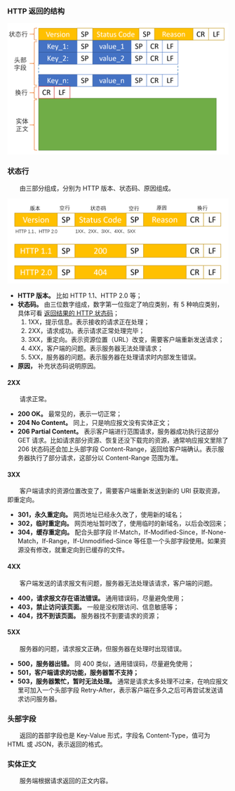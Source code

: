 ### HTTP 返回的结构

![avatar](photo_3.png)

### 状态行
　　由三部分组成，分别为 HTTP 版本、状态码、原因组成。

![avatar](photo_4.png)

- **HTTP 版本。** 比如 HTTP 1.1、HTTP 2.0 等；
- **状态码。** 由三位数字组成，数字第一位指定了响应类别，有 5 种响应类别，具体可看 [返回结果的 HTTP 状态码](https://github.com/martin-1992/Network-Protocol-Notes/blob/master/http_notebook/chapter_4/chapter_4.md)；
  1. 1XX，提示信息。表示接收的请求正在处理；
  2. 2XX，请求成功。表示请求正常处理完毕；
  3. 3XX，重定向。表示资源位置（URL）改变，需要客户端重新发送请求；
  4. 4XX，客户端的问题。表示服务器无法处理请求；
  5. 5XX，服务器的问题。表示服务器在处理请求时内部发生错误。
- **原因，** 补充状态码说明原因。

#### 2XX
　　请求正常。

- **200 OK。** 最常见的，表示一切正常；
- **204 No Content。** 同上，只是响应报文没有实体正文；
- **206 Partial Content。** 表示客户端进行范围请求，服务器成功执行这部分 GET 请求。比如请求部分资源、恢复还没下载完的资源，通常响应报文里除了 206 状态码还会加上头部字段 Content-Range，返回给客户端确认。表示服务器执行了部分请求，这部分以 Content-Range 范围为准。

#### 3XX
　　客户端请求的资源位置改变了，需要客户端重新发送到新的 URI 获取资源，即重定向。

- **301，永久重定向。** 网页地址已经永久改了，使用新的域名；
- **302，临时重定向。** 网页地址暂时改了，使用临时的新域名，以后会改回来；
- **304，缓存重定向。** 配合头部字段 If-Match，If-Modified-Since，If-None-Match，If-Range，If-Unmodified-Since 等任意一个头部字段使用。如果资源没有修改，就重定向到已缓存的文件。

#### 4XX
　　客户端发送的请求报文有问题，服务器无法处理该请求，客户端的问题。

- **400，请求报文存在语法错误。** 通用错误码，尽量避免使用；
- **403，禁止访问该页面。** 一般是没权限访问、信息敏感等；
- **404，找不到该页面。** 服务器找不到要请求的资源；

#### 5XX
　　服务器的问题，请求报文正确，但服务器在处理时出现错误。

- **500，服务器出错。** 同 400 类似，通用错误码，尽量避免使用；
- **501，客户端请求的功能，服务器暂不支持；**
- **503，服务器繁忙，暂时无法处理。** 通常是请求太多处理不过来，在响应报文里可加入一个头部字段 Retry-After，表示客户端在多久之后可再尝试发送请求访问服务器。

### 头部字段
　　返回的首部字段也是 Key-Value 形式，字段名 Content-Type，值可为 HTML 或 JSON，表示返回的格式。

### 实体正文
　　服务端根据请求返回的正文内容。
